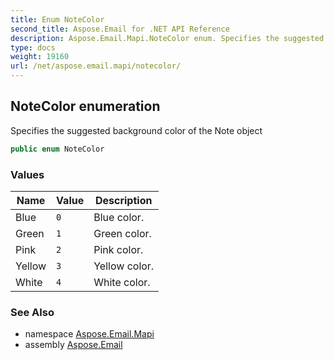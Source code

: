 ```yaml
---
title: Enum NoteColor
second_title: Aspose.Email for .NET API Reference
description: Aspose.Email.Mapi.NoteColor enum. Specifies the suggested background color of the Note object
type: docs
weight: 19160
url: /net/aspose.email.mapi/notecolor/
---
```

## NoteColor enumeration

Specifies the suggested background color of the Note object

```csharp
public enum NoteColor
```

### Values

| Name | Value | Description |
| --- | --- | --- |
| Blue | `0` | Blue color. |
| Green | `1` | Green color. |
| Pink | `2` | Pink color. |
| Yellow | `3` | Yellow color. |
| White | `4` | White color. |

### See Also

* namespace [Aspose.Email.Mapi](../../aspose.email.mapi/)
* assembly [Aspose.Email](../../)


